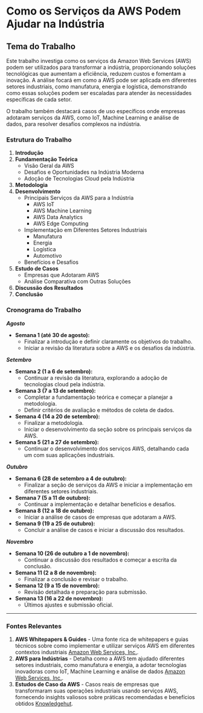 # Como os Serviços da AWS Podem Ajudar na Indústria

## Tema do Trabalho

Este trabalho investiga como os serviços da Amazon Web Services (AWS) podem ser utilizados para transformar a indústria, proporcionando soluções tecnológicas que aumentam a eficiência, reduzem custos e fomentam a inovação. A análise focará em como a AWS pode ser aplicada em diferentes setores industriais, como manufatura, energia e logística, demonstrando como essas soluções podem ser escaladas para atender às necessidades específicas de cada setor.

O trabalho também destacará casos de uso específicos onde empresas adotaram serviços da AWS, como IoT, Machine Learning e análise de dados, para resolver desafios complexos na indústria.

### Estrutura do Trabalho

1. **Introdução**
2. **Fundamentação Teórica**
   - Visão Geral da AWS
   - Desafios e Oportunidades na Indústria Moderna
   - Adoção de Tecnologias Cloud pela Indústria
3. **Metodologia**
4. **Desenvolvimento**
   - Principais Serviços da AWS para a Indústria
     - AWS IoT
     - AWS Machine Learning
     - AWS Data Analytics
     - AWS Edge Computing
   - Implementação em Diferentes Setores Industriais
     - Manufatura
     - Energia
     - Logística
     - Automotivo
   - Benefícios e Desafios
5. **Estudo de Casos**
   - Empresas que Adotaram AWS
   - Análise Comparativa com Outras Soluções
6. **Discussão dos Resultados**
7. **Conclusão**

### Cronograma do Trabalho

**_Agosto_**

- **Semana 1 (até 30 de agosto):**
  - Finalizar a introdução e definir claramente os objetivos do trabalho.
  - Iniciar a revisão da literatura sobre a AWS e os desafios da indústria.

**_Setembro_**

- **Semana 2 (1 a 6 de setembro):**
  - Continuar a revisão da literatura, explorando a adoção de tecnologias cloud pela indústria.
- **Semana 3 (7 a 13 de setembro):**
  - Completar a fundamentação teórica e começar a planejar a metodologia.
  - Definir critérios de avaliação e métodos de coleta de dados.
- **Semana 4 (14 a 20 de setembro):**
  - Finalizar a metodologia.
  - Iniciar o desenvolvimento da seção sobre os principais serviços da AWS.
- **Semana 5 (21 a 27 de setembro):**
  - Continuar o desenvolvimento dos serviços AWS, detalhando cada um com suas aplicações industriais.

**_Outubro_**

- **Semana 6 (28 de setembro a 4 de outubro):**
  - Finalizar a seção de serviços da AWS e iniciar a implementação em diferentes setores industriais.
- **Semana 7 (5 a 11 de outubro):**
  - Continuar a implementação e detalhar benefícios e desafios.
- **Semana 8 (12 a 18 de outubro):**
  - Iniciar a análise de casos de empresas que adotaram a AWS.
- **Semana 9 (19 a 25 de outubro):**
  - Concluir a análise de casos e iniciar a discussão dos resultados.

**_Novembro_**

- **Semana 10 (26 de outubro a 1 de novembro):**
  - Continuar a discussão dos resultados e começar a escrita da conclusão.
- **Semana 11 (2 a 8 de novembro):**
  - Finalizar a conclusão e revisar o trabalho.
- **Semana 12 (9 a 15 de novembro):**
  - Revisão detalhada e preparação para submissão.
- **Semana 13 (16 a 22 de novembro):**
  - Últimos ajustes e submissão oficial.

---

### Fontes Relevantes

1. **AWS Whitepapers & Guides** - Uma fonte rica de whitepapers e guias técnicos sobre como implementar e utilizar serviços AWS em diferentes contextos industriais [Amazon Web Services, Inc.](https://aws.amazon.com/whitepapers/).
2. **AWS para Indústrias** - Detalha como a AWS tem ajudado diferentes setores industriais, como manufatura e energia, a adotar tecnologias inovadoras como IoT, Machine Learning e análise de dados [Amazon Web Services, Inc.](https://aws.amazon.com/industries/).
3. **Estudos de Caso da AWS** - Casos reais de empresas que transformaram suas operações industriais usando serviços AWS, fornecendo insights valiosos sobre práticas recomendadas e benefícios obtidos [Knowledgehut](https://www.knowledgehut.com/blog/cloud-computing/aws-case-studies).
